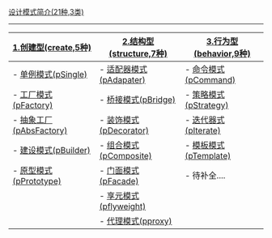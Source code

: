 [设计模式简介(21种,3类)][1]

-------

| [1.创建型(create,5种)][2]|  [2.结构型(structure,7种)][3]|  [3.行为型(behavior,9种)][4]
---- | --- | ---
| - [单例模式(pSingle)][5]| - [适配器模式(pAdapater)][10] | - [命令模式(pCommand)][11]
| - [工厂模式(pFactory)][6]| - [桥接模式(pBridge)][13]| - [策略模式(pStrategy)][12]
| - [抽象工厂(pAbsFactory)][7]| - [装饰模式(pDecorator)][14]| - [迭代器式(pIterate)][15]
| - [建设模式(pBuilder)][8]|  - [组合模式(pComposite)][17]| - [模板模式(pTemplate)][16]
| - [原型模式(pPrototype)][9]| - [门面模式(pFacade)][18]| - 待补全....
|                             | - [享元模式(pflyweight)][19]|
|                             | - [代理模式(pproxy)][20]|


[1]:http://www.runoob.com/design-pattern/design-pattern-intro.html
[2]:https://github.com/TimAimee/Pattern/tree/master/src/main/java/com/pattern/creat
[3]:https://github.com/TimAimee/Pattern/tree/master/src/main/java/com/pattern/behavior
[4]:https://github.com/TimAimee/Pattern/tree/master/src/main/java/com/pattern/structure
[5]:https://github.com/TimAimee/Pattern/tree/master/src/main/java/com/pattern/creat/psingle
[6]:https://github.com/TimAimee/Pattern/tree/master/src/main/java/com/pattern/creat/pfactory
[7]:https://github.com/TimAimee/Pattern/tree/master/src/main/java/com/pattern/creat/pfactoryabstracter
[8]:https://github.com/TimAimee/Pattern/tree/master/src/main/java/com/pattern/creat/pbuilder
[9]:https://github.com/TimAimee/Pattern/tree/master/src/main/java/com/pattern/creat/pprototy
[10]:https://github.com/TimAimee/Pattern/tree/master/src/main/java/com/pattern/structure/padapter
[11]:https://github.com/TimAimee/Pattern/tree/master/src/main/java/com/pattern/behavior/pcommand
[12]:https://github.com/TimAimee/Pattern/tree/master/src/main/java/com/pattern/behavior/pstrategy
[13]:https://github.com/TimAimee/Pattern/tree/master/src/main/java/com/pattern/structure/pbridge
[14]:https://github.com/TimAimee/Pattern/tree/master/src/main/java/com/pattern/structure/pdecorator
[15]:https://github.com/TimAimee/Pattern/tree/master/src/main/java/com/pattern/behavior/piterate
[16]:https://github.com/TimAimee/Pattern/tree/master/src/main/java/com/pattern/behavior/ptemplate
[17]:https://github.com/TimAimee/Pattern/tree/master/src/main/java/com/pattern/structure/pcomposite
[18]:https://github.com/TimAimee/Pattern/tree/master/src/main/java/com/pattern/structure/pfacade
[19]:https://github.com/TimAimee/Pattern/tree/master/src/main/java/com/pattern/structure/pflyweight
[20]:https://github.com/TimAimee/Pattern/tree/master/src/main/java/com/pattern/structure/pproxy
 
